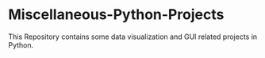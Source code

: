 # Miscellaneous-Python-Projects
This Repository contains some data visualization and GUI related projects in Python.

